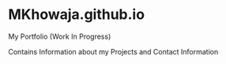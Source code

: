 MKhowaja.github.io
==================

My Portfolio (Work In Progress)

Contains Information about my Projects and Contact Information
